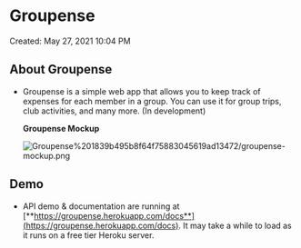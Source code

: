 # Groupense

Created: May 27, 2021 10:04 PM

## About Groupense

- Groupense is a simple web app that allows you to keep track of expenses for each member in a group. You can use it for group trips, club activities, and many more. (In development)

    **Groupense Mockup**

    ![Groupense%201839b495b8f64f75883045619ad13472/groupense-mockup.png](Groupense%201839b495b8f64f75883045619ad13472/groupense-mockup.png)

## Demo

- API demo & documentation are running at [**https://groupense.herokuapp.com/docs**](https://groupense.herokuapp.com/docs). It may take a while to load as it runs on a free tier Heroku server.